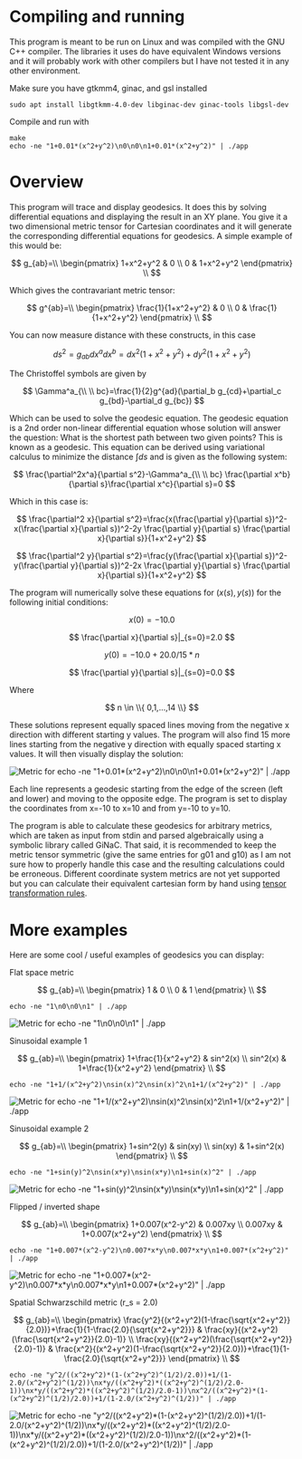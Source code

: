 # Compiling and running
This program is meant to be run on Linux and was compiled with the GNU C++ compiler. The libraries it uses do have equivalent Windows versions and it will probably work with other compilers but I have not tested it in any other environment.

Make sure you have gtkmm4, ginac, and gsl installed
```
sudo apt install libgtkmm-4.0-dev libginac-dev ginac-tools libgsl-dev
```
Compile and run with
```
make
echo -ne "1+0.01*(x^2+y^2)\n0\n0\n1+0.01*(x^2+y^2)" | ./app
```

# Overview
This program will trace and display geodesics. It does this by solving differential equations and displaying the result in an XY plane. You give it a two dimensional metric tensor for Cartesian coordinates and it will generate the corresponding differential equations for geodesics. A simple example of this would be:

$$
g_{ab}=\\
\begin{pmatrix}
1+x^2+y^2 & 0 \\
0 & 1+x^2+y^2
\end{pmatrix}
\\
$$

Which gives the contravariant metric tensor:

$$
g^{ab}=\\
\begin{pmatrix}
\frac{1}{1+x^2+y^2} & 0 \\
0 & \frac{1}{1+x^2+y^2}
\end{pmatrix}
\\
$$

You can now measure distance with these constructs, in this case

$$
ds^2=g_{ab}dx^adx^b=dx^2(1+x^2+y^2)+dy^2(1+x^2+y^2)
$$

The Christoffel symbols are given by

$$
\Gamma^a_{\\ \\ bc}=\frac{1}{2}g^{ad}(\partial_b g_{cd}+\partial_c g_{bd}-\partial_d g_{bc})
$$

Which can be used to solve the geodesic equation. The geodesic equation is a 2nd order non-linear differential equation whose solution will answer the question: What is the shortest path between two given points? This is known as a geodesic. This equation can be derived using variational calculus to minimize the distance $\int ds$ and is given as the following system:

$$
\frac{\partial^2x^a}{\partial s^2}-\Gamma^a_{\\ \\ bc} \frac{\partial x^b}{\partial s}\frac{\partial x^c}{\partial s}=0
$$

Which in this case is:

$$
\frac{\partial^2 x}{\partial s^2}=\frac{x(\frac{\partial y}{\partial s})^2-x(\frac{\partial x}{\partial s})^2-2y \frac{\partial y}{\partial s} \frac{\partial x}{\partial s}}{1+x^2+y^2}
$$

$$
\frac{\partial^2 y}{\partial s^2}=\frac{y(\frac{\partial x}{\partial s})^2-y(\frac{\partial y}{\partial s})^2-2x \frac{\partial y}{\partial s} \frac{\partial x}{\partial s}}{1+x^2+y^2}
$$

The program will numerically solve these equations for $(x(s),y(s))$ for the following initial conditions:

$$
x(0)=-10.0
$$

$$
\frac{\partial x}{\partial s}|_{s=0}=2.0
$$

$$
y(0)=-10.0+20.0/15*n
$$

$$
\frac{\partial y}{\partial s}|_{s=0}=0.0
$$

Where

$$
n \in \\{ 0,1,...,14 \\}
$$

These solutions represent equally spaced lines moving from the negative x direction with different starting y values. The program will also find 15 more lines starting from the negative y direction with equally spaced starting x values. It will then visually display the solution:

![Metric for `echo -ne "1+0.01*(x^2+y^2)\n0\n0\n1+0.01*(x^2+y^2)" | ./app`](images/img1.png)

Each line represents a geodesic starting from the edge of the screen (left and lower) and moving to the opposite edge. The program is set to display the coordinates from x=-10 to x=10 and from y=-10 to y=10.

The program is able to calculate these geodesics for arbitrary metrics, which are taken as input from stdin and parsed algebraically using a symbolic library called GiNaC. That said, it is recommended to keep the metric tensor symmetric (give the same entries for g01 and g10) as I am not sure how to properly handle this case and the resulting calculations could be erroneous. Different coordinate system metrics are not yet supported but you can calculate their equivalent cartesian form by hand using [tensor transformation rules](https://en.wikipedia.org/wiki/Covariant_transformation#With_coordinates).

# More examples

Here are some cool / useful examples of geodesics you can display:

Flat space metric

$$
g_{ab}=\\
\begin{pmatrix}
1 & 0 \\
0 & 1
\end{pmatrix}
\\
$$

`echo -ne "1\n0\n0\n1" | ./app`

![Metric for `echo -ne "1\n0\n0\n1" | ./app`](images/img2.png)

Sinusoidal example 1

$$
g_{ab}=\\
\begin{pmatrix}
1+\frac{1}{x^2+y^2} & sin^2(x) \\
sin^2(x) & 1+\frac{1}{x^2+y^2}
\end{pmatrix}
\\
$$

`echo -ne "1+1/(x^2+y^2)\nsin(x)^2\nsin(x)^2\n1+1/(x^2+y^2)" | ./app`

![Metric for `echo -ne "1+1/(x^2+y^2)\nsin(x)^2\nsin(x)^2\n1+1/(x^2+y^2)" | ./app`](images/img3.png)

Sinusoidal example 2

$$
g_{ab}=\\
\begin{pmatrix}
1+sin^2(y) & sin(xy) \\
sin(xy) & 1+sin^2(x)
\end{pmatrix}
\\
$$

`echo -ne "1+sin(y)^2\nsin(x*y)\nsin(x*y)\n1+sin(x)^2" | ./app`

![Metric for `echo -ne "1+sin(y)^2\nsin(x*y)\nsin(x*y)\n1+sin(x)^2" | ./app`](images/img4.png)

Flipped / inverted shape

$$
g_{ab}=\\
\begin{pmatrix}
1+0.007(x^2-y^2) & 0.007xy \\
0.007xy & 1+0.007(x^2+y^2)
\end{pmatrix}
\\
$$

`echo -ne "1+0.007*(x^2-y^2)\n0.007*x*y\n0.007*x*y\n1+0.007*(x^2+y^2)" | ./app`

![Metric for `echo -ne "1+0.007*(x^2-y^2)\n0.007*x*y\n0.007*x*y\n1+0.007*(x^2+y^2)" | ./app`](images/img5.png)

Spatial Schwarzschild metric (r_s = 2.0)

$$
g_{ab}=\\
\begin{pmatrix}
\frac{y^2}{(x^2+y^2)(1-\frac{\sqrt{x^2+y^2}}{2.0})}+\frac{1}{1-\frac{2.0}{\sqrt{x^2+y^2}}} & \frac{xy}{(x^2+y^2)(\frac{\sqrt{x^2+y^2}}{2.0}-1)} \\
\frac{xy}{(x^2+y^2)(\frac{\sqrt{x^2+y^2}}{2.0}-1)} & \frac{x^2}{(x^2+y^2)(1-\frac{\sqrt{x^2+y^2}}{2.0})}+\frac{1}{1-\frac{2.0}{\sqrt{x^2+y^2}}}
\end{pmatrix}
\\
$$

`echo -ne "y^2/((x^2+y^2)*(1-(x^2+y^2)^(1/2)/2.0))+1/(1-2.0/(x^2+y^2)^(1/2))\nx*y/((x^2+y^2)*((x^2+y^2)^(1/2)/2.0-1))\nx*y/((x^2+y^2)*((x^2+y^2)^(1/2)/2.0-1))\nx^2/((x^2+y^2)*(1-(x^2+y^2)^(1/2)/2.0))+1/(1-2.0/(x^2+y^2)^(1/2))" | ./app`

![Metric for `echo -ne "y^2/((x^2+y^2)*(1-(x^2+y^2)^(1/2)/2.0))+1/(1-2.0/(x^2+y^2)^(1/2))\nx*y/((x^2+y^2)*((x^2+y^2)^(1/2)/2.0-1))\nx*y/((x^2+y^2)*((x^2+y^2)^(1/2)/2.0-1))\nx^2/((x^2+y^2)*(1-(x^2+y^2)^(1/2)/2.0))+1/(1-2.0/(x^2+y^2)^(1/2))" | ./app`](images/img6.png)
